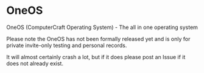 OneOS
=====

OneOS (ComputerCraft Operating System) - The all in one operating system

Please note the OneOS has not been formally released yet and is only for private invite-only testing and personal records.

It will almost certainly crash a lot, but if it does please post an Issue if it does not already exist.